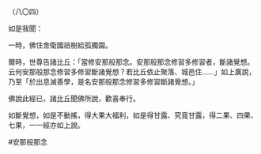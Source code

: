（八〇四）

如是我聞：

一時，佛住舍衛國祇樹給孤獨園。

爾時，世尊告諸比丘：「當修安那般那念。安那般那念修習多修習者，斷諸覺想。云何安那般那念修習多修習斷諸覺想？若比丘依止聚落、城邑住……」如上廣說，乃至「於出息滅善學，是名安那般那念修習多修習斷諸覺想。」

佛說此經已，諸比丘聞佛所說，歡喜奉行。

如斷覺想，如是不動搖，得大果大福利，如是得甘露、究竟甘露，得二果、四果、七果，一一經亦如上說。



#安那般那念
